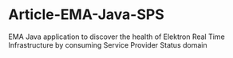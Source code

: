 # Article-EMA-Java-SPS
EMA Java application to discover the health of Elektron Real Time Infrastructure by consuming Service Provider Status domain
